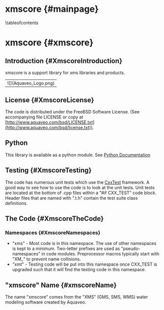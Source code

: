 xmscore {#mainpage}
============
\tableofcontents

xmscore {#xmscore}
============

Introduction {#XmscoreIntroduction}
------------

xmscore is a support library for xms libraries and products.

<table align="center" border="0">
  <tr>
    <td>![](Aquaveo_Logo.png)</td>
  </tr>
</table>

License {#XmscoreLicense}
-------

The code is distributed under the FreeBSD Software License. (See accompanying file LICENSE or copy at [http://www.aquaveo.com/bsd/LICENSE.txt](http://www.aquaveo.com/bsd/license.txt)). 

Python
------

This library is available as a python module. See [Python Documentation](./pydocs)

Testing {#XmscoreTesting}
-------

The code has numerous unit tests which use the [CxxTest](http://cxxtest.com/) framework. A good way to see how to use the code is to look at the unit tests. Unit tests are located at the bottom of .cpp files within a "#if CXX_TEST" code block. Header files that are named with ".t.h" contain the test suite class definitions.

The Code {#XmscoreTheCode}
--------
### Namespaces {#XmscoreNamespaces}
* "xms" - Most code is in this namespace. The use of other namespaces is kept to a minimum. Two-letter prefixes are used as "pseudo-namespaces" in code modules. Preprocessor macros typically start with "XM_" to prevent name collisions.
* "xmt" - Testing code will be put into this namespace once CXX_TEST is upgraded such that it will find the testing code in this namespace.

"xmscore" Name {#xmscoreName}
------------
The name "xmscore" comes from the "XMS" (GMS, SMS, WMS) water modeling software created by Aquaveo.
